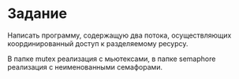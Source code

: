 # Задание

Написать программу, содержащую два потока, осуществляющих координированный доступ к разделяемому ресурсу.

В папке mutex реализация с мьютексами, в папке semaphore реализация с неименованными семафорами.
